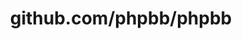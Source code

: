 ---
layout: post
title: github.com/phpbb/phpbb
categories: link
tags: [انگلیسی, گیت‌هاب, برنامه‌نویسی]
---